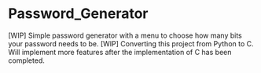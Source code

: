 # Password_Generator
[WIP] Simple password generator with a menu to choose how many bits your password needs to be.
[WIP] Converting this project from Python to C. Will implement more features after the implementation of C has been completed.
